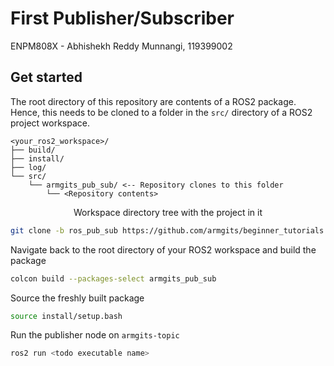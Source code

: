 # First Publisher/Subscriber

ENPM808X - Abhishekh Reddy Munnangi, 119399002

## Get started

The root directory of this repository are contents of a ROS2 package. Hence,
this needs to be cloned to a folder in the `src/` directory of a ROS2 project
workspace.

```console
<your_ros2_workspace>/
├── build/
├── install/
├── log/
└── src/
    └── armgits_pub_sub/ <-- Repository clones to this folder
        └── <Repository contents>
```

<p align="center">Workspace directory tree with the project in it</p>

```bash
git clone -b ros_pub_sub https://github.com/armgits/beginner_tutorials.git armgits_pub_sub
```

Navigate back to the root directory of your ROS2 workspace and build the package

```bash
colcon build --packages-select armgits_pub_sub
```

Source the freshly built package

```bash
source install/setup.bash
```

Run the publisher node on `armgits-topic`

```bash
ros2 run <todo executable name>
```
